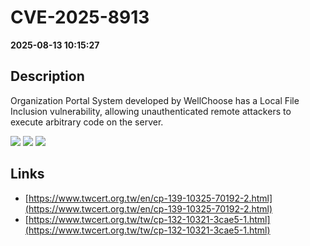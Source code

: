 # CVE-2025-8913

**2025-08-13 10:15:27**

## Description
Organization Portal System developed by WellChoose has a Local File Inclusion vulnerability, allowing unauthenticated remote attackers to execute arbitrary code on the server.

![](https://img.shields.io/static/v1?label=Score&message=9.3&color=red)
![](https://img.shields.io/static/v1?label=Severity&message=CRITICAL&color=red)
![](https://img.shields.io/static/v1?label=CWE&message=RFI&color=green)

## Links
- [https://www.twcert.org.tw/en/cp-139-10325-70192-2.html](https://www.twcert.org.tw/en/cp-139-10325-70192-2.html)
- [https://www.twcert.org.tw/tw/cp-132-10321-3cae5-1.html](https://www.twcert.org.tw/tw/cp-132-10321-3cae5-1.html)

